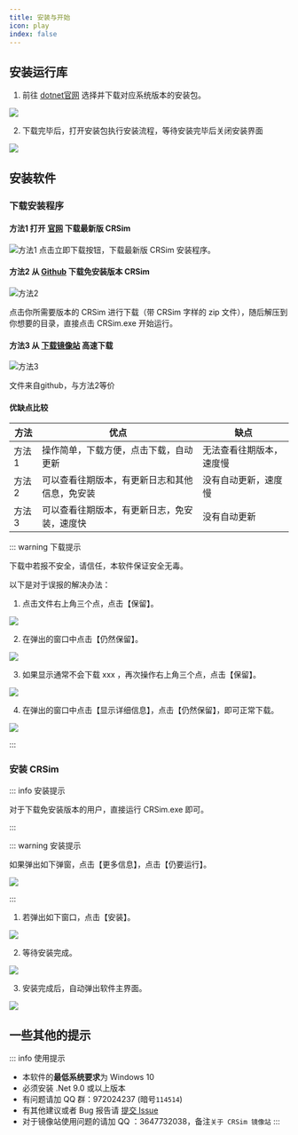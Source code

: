 ```yaml
---
title: 安装与开始
icon: play
index: false
---
```


## 安装运行库

1. 前往 [dotnet官网](https://dotnet.microsoft.com/zh-cn/download/dotnet/9.0) 选择并下载对应系统版本的安装包。

![](img\install\15.png)

2. 下载完毕后，打开安装包执行安装流程，等待安装完毕后关闭安装界面

![](img\install\16.png)

## 安装软件

### 下载安装程序

#### 方法1 打开 [官网](https://crsim.tech/) 下载最新版 CRSim
![方法1](img\install\1.png)
点击立即下载按钮，下载最新版 CRSim 安装程序。

#### 方法2 从 [Github](https://github.com/denglihong2007/CRSim/releases/) 下载免安装版本 CRSim

![方法2](img\install\2.png)

点击你所需要版本的 CRSim 进行下载（带 CRSim 字样的 zip 文件），随后解压到你想要的目录，直接点击 CRSim.exe 开始运行。

#### 方法3 从 [下载镜像站](http://crsim.com.cn/) 高速下载
![方法3](img\install\17.png)

文件来自github，与方法2等价

#### 优缺点比较

| 方法      | 优点        | 缺点       
| ---------- | ----------- | ----------- |
| 方法1      | 操作简单，下载方便，点击下载，自动更新        | 无法查看往期版本，速度慢  |
| 方法2      | 可以查看往期版本，有更新日志和其他信息，免安装  | 没有自动更新，速度慢    |
| 方法3      | 可以查看往期版本，有更新日志，免安装，速度快    | 没有自动更新

::: warning 下载提示

下载中若报不安全，请信任，本软件保证安全无毒。

以下是对于误报的解决办法：

1. 点击文件右上角三个点，点击【保留】。

![](img\install\3.png)

2. 在弹出的窗口中点击【仍然保留】。

![](img\install\4.png)

3. 如果显示通常不会下载 xxx ，再次操作右上角三个点，点击【保留】。

![](img\install\5.png)

4. 在弹出的窗口中点击【显示详细信息】，点击【仍然保留】，即可正常下载。

![](img\install\7.png)

:::

### 安装 CRSim

::: info 安装提示

对于下载免安装版本的用户，直接运行 CRSim.exe 即可。

:::

::: warning 安装提示

如果弹出如下弹窗，点击【更多信息】，点击【仍要运行】。

![](img\install\10.png)

:::

1. 若弹出如下窗口，点击【安装】。

![](img\install\11.png)

2. 等待安装完成。

![](img\install\12.png)

3. 安装完成后，自动弹出软件主界面。

![](img\install\13.png)

## 一些其他的提示

::: info 使用提示

- 本软件的**最低系统要求**为 Windows 10
- 必须安装 .Net 9.0 或以上版本
- 有问题请加 QQ 群：972024237 (暗号`114514`)
- 有其他建议或者 Bug 报告请 [提交 Issue](https://github.com/denglihong2007/CRSim/issues)
- 对于镜像站使用问题的请加 QQ ：3647732038，备注`关于 CRSim 镜像站`
:::